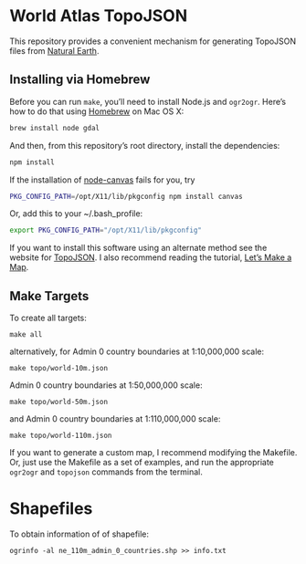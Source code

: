 # World Atlas TopoJSON

This repository provides a convenient mechanism for generating TopoJSON files from [Natural Earth](http://naturalearthdata.com/).

## Installing via Homebrew

Before you can run `make`, you’ll need to install Node.js and `ogr2ogr`. Here’s how to do that using [Homebrew](http://mxcl.github.com/homebrew/) on Mac OS X:

```bash
brew install node gdal
```

And then, from this repository’s root directory, install the dependencies:

```bash
npm install
```

If the installation of [node-canvas](https://github.com/learnboost/node-canvas) fails for you, try

```bash
PKG_CONFIG_PATH=/opt/X11/lib/pkgconfig npm install canvas
```

Or, add this to your ~/.bash_profile:

```bash
export PKG_CONFIG_PATH="/opt/X11/lib/pkgconfig"
```

If you want to install this software using an alternate method see the website for [TopoJSON](https://github.com/mbostock/topojson). I also recommend reading the tutorial, [Let’s Make a Map](http://bost.ocks.org/mike/map/).

## Make Targets

To create all targets:

    make all

alternatively, for Admin 0 country boundaries at 1:10,000,000 scale:

    make topo/world-10m.json


Admin 0 country boundaries at 1:50,000,000 scale:

    make topo/world-50m.json

and Admin 0 country boundaries at 1:110,000,000 scale:

    make topo/world-110m.json


If you want to generate a custom map, I recommend modifying the Makefile. Or, just use the Makefile as a set of examples, and run the appropriate `ogr2ogr` and `topojson` commands from the terminal.


Shapefiles
==============

To obtain information of of shapefile:

    ogrinfo -al ne_110m_admin_0_countries.shp >> info.txt